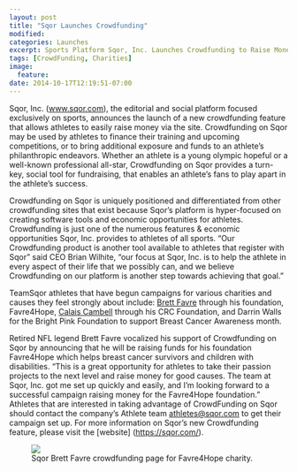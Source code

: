 ```yaml
---
layout: post
title: "Sqor Launches Crowdfunding"
modified:
categories: Launches
excerpt: Sports Platform Sqor, Inc. Launches Crowdfunding to Raise Money for Athletes and Charities
tags: [CrowdFunding, Charities]
image:
  feature:
date: 2014-10-17T12:19:51-07:00
---
```


Sqor, Inc. (www.sqor.com), the editorial and social platform focused exclusively on sports, announces the launch of a new crowdfunding feature that allows athletes to easily raise money via the site.  Crowdfunding on Sqor may be used by athletes to finance their training and upcoming competitions, or to bring additional exposure and funds to an athlete’s philanthropic endeavors.  Whether an athlete is a young olympic hopeful or a well-known professional all-star, Crowdfunding on Sqor provides a turn-key, social tool for fundraising, that enables an athlete’s fans to play apart in the athlete’s success.  

Crowdfunding on Sqor is uniquely positioned and differentiated from other crowdfunding sites that exist because Sqor’s platform is hyper-focused on creating software tools and economic opportunities for athletes.  Crowdfunding is just one of the numerous features & economic opportunities Sqor, Inc. provides to athletes of all sports. “Our Crowdfunding product is another tool available to athletes that register with Sqor” said CEO Brian Wilhite, “our focus at Sqor, Inc. is to help the athlete in every aspect of their life that we possibly can, and we believe Crowdfunding on our platform is another step towards achieving that goal.” 

TeamSqor athletes that have begun campaigns for various charities and causes they feel strongly about include: [Brett Favre](https://sqor.com/athlete/39229/Brett-Favre) through his foundation, Favre4Hope, [Calais Cambell](https://sqor.com/athlete/4314/Calais-Campbell) through his CRC Foundation, and Darrin Walls for the Bright Pink Foundation to support Breast Cancer Awareness month.

Retired NFL legend Brett Favre vocalized his support of Crowdfunding on Sqor by announcing that he will be raising funds for his foundation Favre4Hope which helps breast cancer survivors and children with disabilities. “This is a great opportunity for athletes to take their passion projects to the next level and raise money for good causes. The team at Sqor, Inc. got me set up quickly and easily, and I’m looking forward to a successful campaign raising money for the Favre4Hope foundation.”  Athletes that are interested in taking advantage of CrowdFunding on Sqor should contact the company’s Athlete team <athletes@sqor.com> to get their campaign set up. For more information on Sqor’s new Crowdfunding feature, please visit the [website] (https://sqor.com/).

<figure class="half">
    <a href="/sqorblog/images/favre_funding_mock.jpg""><img src="/sqorblog/images/favre_funding_mock.jpg"></a>
    <figcaption>Sqor Brett Favre crowdfunding page for Favre4Hope charity.</figcaption>
</figure>



